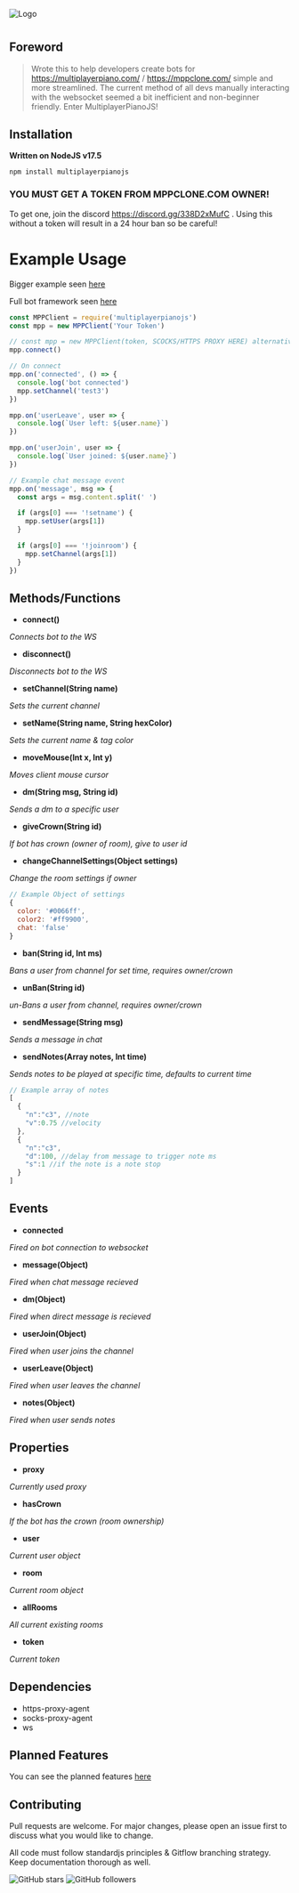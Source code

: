 ![Logo](https://i.imgur.com/tEXHZfc.png)
#

## Foreword

> Wrote this to help developers create bots for https://multiplayerpiano.com/ / https://mppclone.com/ simple and more streamlined. The current method of all devs manually interacting with the websocket seemed a bit inefficient and non-beginner friendly. Enter MultiplayerPianoJS!

## Installation
**Written on NodeJS v17.5**

`npm install multiplayerpianojs`

### YOU MUST GET A TOKEN FROM MPPCLONE.COM OWNER!
To get one, join the discord https://discord.gg/338D2xMufC . Using this without a token will result in a 24 hour ban so be careful!

# Example Usage
Bigger example seen [here](https://github.com/GagePielsticker/MultiplayerPianoJS/blob/master/examples/)

Full bot framework seen [here](https://github.com/GagePielsticker/MPP-Bot-Template)
```js
const MPPClient = require('multiplayerpianojs')
const mpp = new MPPClient('Your Token')

// const mpp = new MPPClient(token, SCOCKS/HTTPS PROXY HERE) alternatively
mpp.connect()

// On connect
mpp.on('connected', () => {
  console.log('bot connected')
  mpp.setChannel('test3')
})

mpp.on('userLeave', user => {
  console.log(`User left: ${user.name}`)
})

mpp.on('userJoin', user => {
  console.log(`User joined: ${user.name}`)
})

// Example chat message event
mpp.on('message', msg => {
  const args = msg.content.split(' ')

  if (args[0] === '!setname') {
    mpp.setUser(args[1])
  }

  if (args[0] === '!joinroom') {
    mpp.setChannel(args[1])
  }
})

```
## Methods/Functions

- **connect()**

_Connects bot to the WS_

- **disconnect()**

_Disconnects bot to the WS_

- **setChannel(String name)**

_Sets the current channel_

- **setName(String name, String hexColor)**

_Sets the current name & tag color_

- **moveMouse(Int x, Int y)**

_Moves client mouse cursor_

- **dm(String msg, String id)**

_Sends a dm to a specific user_

- **giveCrown(String id)**

_If bot has crown (owner of room), give to user id_

- **changeChannelSettings(Object settings)**

_Change the room settings if owner_

```js
// Example Object of settings
{
  color: '#0066ff',
  color2: '#ff9900',
  chat: 'false'
}
```
- **ban(String id, Int ms)**

_Bans a user from channel for set time, requires owner/crown_

- **unBan(String id)**

_un-Bans a user from channel, requires owner/crown_

- **sendMessage(String msg)**

_Sends a message in chat_

- **sendNotes(Array notes, Int time)**

_Sends notes to be played at specific time, defaults to current time_

```js
// Example array of notes
[
  {
    "n":"c3", //note
    "v":0.75 //velocity
  },
  {
    "n":"c3",
    "d":100, //delay from message to trigger note ms
    "s":1 //if the note is a note stop
  }
]
```


## Events
- **connected**

_Fired on bot connection to websocket_

- **message(Object)**

_Fired when chat message recieved_

- **dm(Object)**

_Fired when direct message is recieved_

- **userJoin(Object)**

_Fired when user joins the channel_

- **userLeave(Object)**

_Fired when user leaves the channel_

- **notes(Object)**

_Fired when user sends notes_

## Properties

- **proxy**

_Currently used proxy_

- **hasCrown**

_If the bot has the crown (room ownership)_

- **user**

_Current user object_

- **room**

_Current room object_

- **allRooms**

_All current existing rooms_

- **token**

_Current token_

## Dependencies
- https-proxy-agent
- socks-proxy-agent
- ws

## Planned Features
You can see the planned features [here](https://github.com/GagePielsticker/MultiplayerPianoJS/blob/master/TODO.md)

## Contributing
Pull requests are welcome. For major changes, please open an issue first to discuss what you would like to change.

All code must follow standardjs principles & Gitflow branching strategy. Keep documentation thorough as well.

![GitHub stars](https://img.shields.io/github/stars/gagepielsticker/MultiplayerPianoJS?style=social)
![GitHub followers](https://img.shields.io/github/followers/gagepielsticker?style=social)

